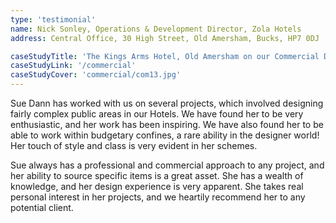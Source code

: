 ```yaml
---
type: 'testimonial'
name: Nick Sonley, Operations & Development Director, Zola Hotels
address: Central Office, 30 High Street, Old Amersham, Bucks, HP7 0DJ

caseStudyTitle: 'The Kings Arms Hotel, Old Amersham on our Commercial Design page'
caseStudyLink: '/commercial'
caseStudyCover: 'commercial/com13.jpg'
---
```


Sue Dann has worked with us on several projects, which involved designing fairly complex public areas in our Hotels. We have found her to be very enthusiastic, and her work has been inspiring. We have also found her to be able to work within budgetary confines, a rare ability in the designer world! Her touch of style and class is very evident in her schemes.

Sue always has a professional and commercial approach to any project, and her ability to source specific items is a great asset. She has a wealth of knowledge, and her design experience is very apparent. She takes real personal interest in her projects, and we heartily recommend her to any potential client.

